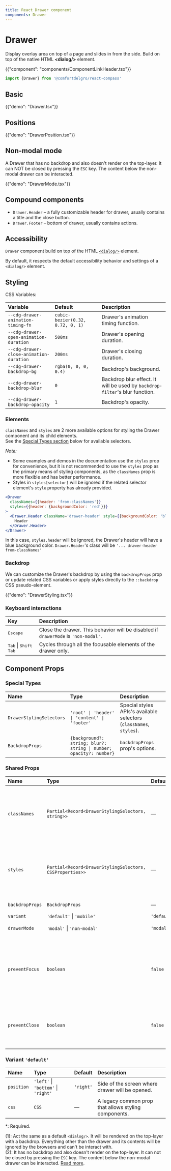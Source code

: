 ```yaml
---
title: React Drawer component
components: Drawer
---
```


# Drawer

<p class="description">Display overlay area on top of a page and slides in from the side. Build on top of the native HTML <strong>&#60;dialog/></strong> element.
</p>

{{"component": "components/ComponentLinkHeader.tsx"}}

```jsx
import {Drawer} from '@comfortdelgro/react-compass'
```

## Basic

{{"demo": "Drawer.tsx"}}

## Positions

{{"demo": "DrawerPosition.tsx"}}

## Non-modal mode

A Drawer that has no backdrop and also doesn't render on the top-layer. It can NOT be closed by pressing the `ESC` key.
The content below the non-modal drawer can be interacted.

{{"demo": "DrawerMode.tsx"}}

## Compound components

- `Drawer.Header` – a fully customizable header for drawer, usually contains a title and the close button.
- `Drawer.Footer` – bottom of drawer, usually contains actions.

## Accessibility

`Drawer` component build on top of the HTML [`<dialog/>`](https://developer.mozilla.org/en-US/docs/Web/HTML/Element/dialog) element.

By default, it respects the default accessibility behavior and settings of a `<dialog/>` element.

## Styling

CSS Variables:

| Variable                                | Default                          | Description                                                                 |
| :-------------------------------------- | :------------------------------- | :-------------------------------------------------------------------------- |
| `--cdg-drawer-animation-timing-fn`      | `cubic-bezier(0.32, 0.72, 0, 1)` | Drawer's animation timing function.                                         |
| `--cdg-drawer-open-animation-duration`  | `500ms`                          | Drawer's opening duration.                                                  |
| `--cdg-drawer-close-animation-duration` | `200ms`                          | Drawer's closing duration.                                                  |
| `--cdg-drawer-backdrop-bg`              | `rgba(0, 0, 0, 0.4)`             | Backdrop's background.                                                      |
| `--cdg-drawer-backdrop-blur`            | `0`                              | Backdrop blur effect. It will be used by `backdrop-filter`'s blur function. |
| `--cdg-drawer-backdrop-opacity`         | `1`                              | Backdrop's opacity.                                                         |

### Elements

`classNames` and `styles` are 2 more available options for styling the Drawer component and its child elements.<br/>
See the [Special Types section](#special-types) below for available selectors.

_Note:_

- Some examples and demos in the documentation use the `styles` prop for convenience, but it is not recommended to use the `styles` prop as the primary means of styling components,
  as the `classNames` prop is more flexible and has better performance.
- Styles in `styles[selector]` will be ignored if the related selector element's `style` property has already provided.

```jsx
<Drawer
  classNames={{header: 'from-classNames'}}
  styles={{header: {backgroundColor: 'red'}}}
>
  <Drawer.Header className='drawer-header' style={{backgroundColor: 'blue'}}>
    Header
  </Drawer.Header>
</Drawer>
```

In this case, `styles.header` will be ignored, the Drawer's header will have a blue background color. `Drawer.Header`'s class will be `'... drawer-header from-classNames'`

### Backdrop

We can customize the Drawer's backdrop by using the <code>backdropProps</code> prop or update related CSS variables or apply styles directly to the <code>::backdrop</code> CSS pseudo-element.

{{"demo": "DrawerStyling.tsx"}}

### Keyboard interactions

| Key                                               | Description                                                                        |
| :------------------------------------------------ | :--------------------------------------------------------------------------------- |
| <kbd>Escape</kbd>                                 | Close the drawer. This behavior will be disabled if `drawerMode` is `'non-modal'`. |
| <kbd>Tab</kbd> \| <kbd>Shift</kbd> <kbd>Tab</kbd> | Cycles through all the focusable elements of the drawer only.                      |

## Component Props

### Special Types

| Name                     | Type                                                               | Description                                                         |
| :----------------------- | :----------------------------------------------------------------- | :------------------------------------------------------------------ |
| `DrawerStylingSelectors` | `'root' \| 'header' \| 'content' \| 'footer'`                      | Special styles APIs's available selectors (`classNames`, `styles`). |
| `BackdropProps`          | `{background?: string; blur?: string \| number; opacity?: number}` | `backdropProps` prop's options.                                     |

### Shared Props

| Name            | Type                                                     | Default     | Description                                                                                                                                                           |
| :-------------- | :------------------------------------------------------- | :---------- | :-------------------------------------------------------------------------------------------------------------------------------------------------------------------- |
| `classNames`    | `Partial<Record<DrawerStylingSelectors, string>>`        | —           | Add provided className to the current `className` prop of related selector elements.<br/><small>See the [Styling section](#styling).</small>                          |
| `styles`        | `Partial<Record<DrawerStylingSelectors, CSSProperties>>` | —           | `styles[selector]` is applied to related selector element ONLY if its `style` property has not been provided.<br/><small>See the [Styling section](#styling).</small> |
| `backdropProps` | `BackdropProps`                                          | —           | Custom Drawer's backdrop styles.                                                                                                                                      |
| `variant`       | `'default'` \| `'mobile'`                                | `'default'` |                                                                                                                                                                       |
| `drawerMode`    | `'modal'` \| `'non-modal'`                               | `'modal'`   | `'modal'`<sup>(1)</sup><br/>`'non-modal'`<sup>(2)</sup>                                                                                                               |
| `preventFocus`  | `boolean`                                                | `false`     | If `true`, disable a default behavior of `<dialog>` element: Browser won't autofocus on the first nested focusable element anymore.                                   |
| `preventClose`  | `boolean`                                                | `false`     | If `true`, the drawer won't close when users press `Escape` key or click/tap on the backdrop.                                                                         |

### Variant `'default'`

| Name       | Type                                | Default   | Description                                          |
| :--------- | :---------------------------------- | :-------- | :--------------------------------------------------- |
| `position` | `'left'` \| `'bottom'` \| `'right'` | `'right'` | Side of the screen where drawer will be opened.      |
| `css`      | `CSS`                               | —         | A legacy common prop that allows styling components. |

\*: Required.

(1): Act the same as a default `<dialog/>`. It will be rendered on the top-layer with a backdrop. Everything other than the drawer and its contents will be ignored by the browsers and can't be interact with.<br/>
(2): It has no backdrop and also doesn't render on the top-layer. It can not be closed by pressing the `ESC` key. The content below the non-modal drawer can be interacted. [Read more](https://developer.mozilla.org/en-US/docs/Web/HTML/Element/dialog/#accessibility).
